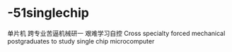 # -51singlechip
单片机
跨专业苦逼机械研一 艰难学习自控 
Cross specialty forced mechanical postgraduates to study single chip microcomputer
